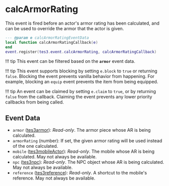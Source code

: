 <!---
	This file is autogenerated. Do not edit this file manually. Your changes will be ignored.
	More information: https://github.com/MWSE/MWSE/tree/master/docs
-->

# calcArmorRating
<div class="search_terms" style="display: none">calcarmorrating</div>

This event is fired before an actor's armor rating has been calculated, and can be used to override the armor that the actor is given.

```lua
--- @param e calcArmorRatingEventData
local function calcArmorRatingCallback(e)
end
event.register(tes3.event.calcArmorRating, calcArmorRatingCallback)
```

!!! tip
	This event can be filtered based on the **`armor`** event data.

!!! tip
	This event supports blocking by setting `e.block` to `true` or returning `false`. Blocking the event prevents vanilla behavior from happening. For example, blocking an `equip` event prevents the item from being equipped.

!!! tip
	An event can be claimed by setting `e.claim` to `true`, or by returning `false` from the callback. Claiming the event prevents any lower priority callbacks from being called.

## Event Data

* `armor` ([tes3armor](../../types/tes3armor)): *Read-only*. The armor piece whose AR is being calculated.
* `armorRating` (number): If set, the given armor rating will be used instead of the one calculated.
* `mobile` ([tes3mobileActor](../../types/tes3mobileActor)): *Read-only*. The mobile whose AR is being calculated. May not always be available.
* `npc` ([tes3npc](../../types/tes3npc)): *Read-only*. The NPC object whose AR is being calculated. May not always be available.
* `reference` ([tes3reference](../../types/tes3reference)): *Read-only*. A shortcut to the mobile's reference. May not always be available.

